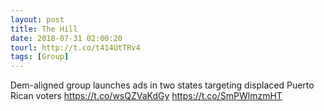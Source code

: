 ```yaml
---
layout: post
title: The Hill
date: 2018-07-31 02:00:20
tourl: http://t.co/t414UtTRv4
tags: [Group]
---
```

Dem-aligned group launches ads in two states targeting displaced Puerto Rican voters https://t.co/wsQZVaKdGy https://t.co/SmPWlmzmHT